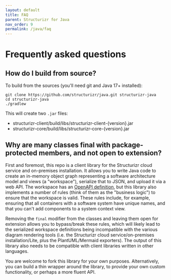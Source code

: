 ```yaml
---
layout: default
title: FAQ
parent: Structurizr for Java
nav_order: 9
permalink: /java/faq
---
```


# Frequently asked questions

## How do I build from source?

To build from the sources (you'll need git and Java 17+ installed):

```
git clone https://github.com/structurizr/java.git structurizr-java
cd structurizr-java
./gradlew
```

This will create two `.jar` files:

- structurizr-client/build/libs/structurizr-client-{version}.jar
- structurizr-core/build/libs/structurizr-core-{version}.jar

## Why are many classes final with package-protected members, and not open to extension?

First and foremost, this repo is a client library for the Structurizr cloud service and on-premises installation.
It allows you to write Java code to create an in-memory object graph representing a software architecture model and
views (a "workspace"), serialize that to JSON, and upload it via a web API.
The workspace has an [OpenAPI definition](https://github.com/structurizr/json/), but this library also implements a
number of rules (think of them as the "business logic") to ensure that the workspace is valid.
These rules include, for example, ensuring that all containers with a software system have unique names,
and that you can't add components to a system context view.

Removing the `final` modifier from the classes and leaving them open for extension allows you to bypass/break these rules,
which will likely lead to the serialized workspace definitions being incompatible with the various diagram rendering tools
(i.e. the Structurizr cloud service/on-premises installation/Lite, plus the PlantUML/Mermaid exporters).
The output of this library also needs to be compatible with client libraries written in other languages.

You are welcome to fork this library for your own purposes.
Alternatively, you can build a thin wrapper around the library, to provide your own custom functionality,
or perhaps a more fluent API.